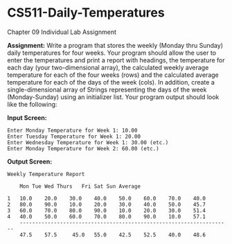 # CS511-Daily-Temperatures
Chapter 09 Individual Lab Assignment

**Assignment:** Write a program that stores the weekly (Monday thru Sunday) daily temperatures for four weeks. Your program should allow the user to enter the temperatures and print a report with headings, the temperature for each day (your two-dimensional array), the calculated weekly average temperature for each of the four weeks (rows) and the calculated average temperature for each of the days of the week (cols). In addition, create a single-dimensional array of Strings representing the days of the week (Monday-Sunday) using an initializer list. Your program output should look like the following:

**Input Screen:**
```console
Enter Monday Temperature for Week 1: 10.00
Enter Tuesday Temperature for Week 1: 20.00
Enter Wednesday Temperature for Week 1: 30.00 (etc.)
Enter Monday Temperature for Week 2: 60.00 (etc.)
```
**Output Screen:**
```console
Weekly Temperature Report

	Mon	Tue	Wed	Thurs 	Fri	Sat	Sun	Average

1	10.0	20.0	30.0	40.0	50.0	60.0	70.0	40.0
2	80.0	90.0	10.0	20.0	30.0	40.0	50.0	45.7
3	60.0	70.0	80.0	90.0	10.0	20.0	30.0	51.4
4	40.0	50.0	60.0	70.0	80.0	90.0	10.0	57.1
	--------------------------------------------------------------------
	47.5	57.5     45.0	55.0	42.5	52.5	40.0	48.6 
```
